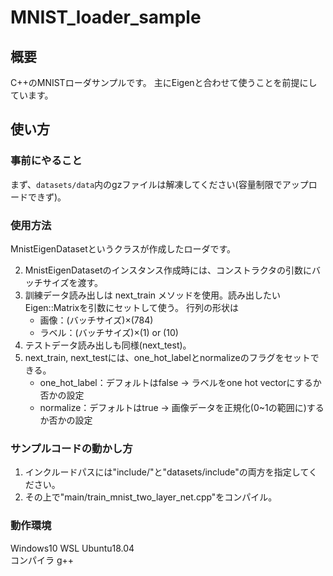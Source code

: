 # MNIST_loader_sample

## 概要

C++のMNISTローダサンプルです。
主にEigenと合わせて使うことを前提にしています。

## 使い方

### 事前にやること
まず、`datasets/data`内のgzファイルは解凍してください(容量制限でアップロードできず)。

### 使用方法
MnistEigenDatasetというクラスが作成したローダです。

 
2. MnistEigenDatasetのインスタンス作成時には、コンストラクタの引数にバッチサイズを渡す。
3. 訓練データ読み出しは next_train メソッドを使用。読み出したいEigen::Matrixを引数にセットして使う。
   行列の形状は 
   - 画像：(バッチサイズ)×(784)
   - ラベル：(バッチサイズ)×(1) or (10)
4. テストデータ読み出しも同様(next_test)。
5. next_train, next_testには、one_hot_labelとnormalizeのフラグをセットできる。
   - one_hot_label：デフォルトはfalse → ラベルをone hot vectorにするか否かの設定
   - normalize：デフォルトはtrue → 画像データを正規化(0~1の範囲に)するか否かの設定

### サンプルコードの動かし方

1. インクルードパスには"include/"と"datasets/include"の両方を指定してください。
2. その上で"main/train_mnist_two_layer_net.cpp"をコンパイル。

### 動作環境
Windows10 WSL Ubuntu18.04  
コンパイラ g++
